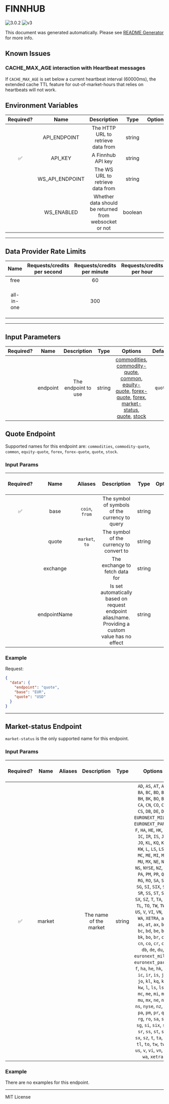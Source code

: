 # FINNHUB

![3.0.2](https://img.shields.io/github/package-json/v/smartcontractkit/external-adapters-js?filename=packages/sources/finnhub/package.json) ![v3](https://img.shields.io/badge/framework%20version-v3-blueviolet)

This document was generated automatically. Please see [README Generator](../../scripts#readme-generator) for more info.

## Known Issues

### CACHE_MAX_AGE interaction with Heartbeat messages

If `CACHE_MAX_AGE` is set below a current heartbeat interval (60000ms), the extended cache TTL feature for out-of-market-hours that relies on heartbeats will not work.

## Environment Variables

| Required? |      Name       |                      Description                      |  Type   | Options |           Default           |
| :-------: | :-------------: | :---------------------------------------------------: | :-----: | :-----: | :-------------------------: |
|           |  API_ENDPOINT   |          The HTTP URL to retrieve data from           | string  |         | `https://finnhub.io/api/v1` |
|    ✅     |     API_KEY     |                   A Finnhub API key                   | string  |         |                             |
|           | WS_API_ENDPOINT |           The WS URL to retrieve data from            | string  |         |    `wss://ws.finnhub.io`    |
|           |   WS_ENABLED    | Whether data should be returned from websocket or not | boolean |         |           `false`           |

---

## Data Provider Rate Limits

|    Name    | Requests/credits per second | Requests/credits per minute | Requests/credits per hour |                      Note                      |
| :--------: | :-------------------------: | :-------------------------: | :-----------------------: | :--------------------------------------------: |
|    free    |                             |             60              |                           |                                                |
| all-in-one |                             |             300             |                           | limit is for market data, not fundamental data |

---

## Input Parameters

| Required? |   Name   |     Description     |  Type  |                                                                                                                                        Options                                                                                                                                         | Default |
| :-------: | :------: | :-----------------: | :----: | :------------------------------------------------------------------------------------------------------------------------------------------------------------------------------------------------------------------------------------------------------------------------------------: | :-----: |
|           | endpoint | The endpoint to use | string | [commodities](#quote-endpoint), [commodity-quote](#quote-endpoint), [common](#quote-endpoint), [equity-quote](#quote-endpoint), [forex-quote](#quote-endpoint), [forex](#quote-endpoint), [market-status](#market-status-endpoint), [quote](#quote-endpoint), [stock](#quote-endpoint) | `quote` |

## Quote Endpoint

Supported names for this endpoint are: `commodities`, `commodity-quote`, `common`, `equity-quote`, `forex`, `forex-quote`, `quote`, `stock`.

### Input Params

| Required? |     Name     |    Aliases     |                                            Description                                            |  Type  | Options | Default | Depends On | Not Valid With |
| :-------: | :----------: | :------------: | :-----------------------------------------------------------------------------------------------: | :----: | :-----: | :-----: | :--------: | :------------: |
|    ✅     |     base     | `coin`, `from` |                          The symbol of symbols of the currency to query                           | string |         |         |            |                |
|           |    quote     | `market`, `to` |                             The symbol of the currency to convert to                              | string |         |         |            |                |
|           |   exchange   |                |                                  The exchange to fetch data for                                   | string |         |         |            |                |
|           | endpointName |                | Is set automatically based on request endpoint alias/name. Providing a custom value has no effect | string |         |         |            |                |

### Example

Request:

```json
{
  "data": {
    "endpoint": "quote",
    "base": "EUR",
    "quote": "USD"
  }
}
```

---

## Market-status Endpoint

`market-status` is the only supported name for this endpoint.

### Input Params

| Required? |  Name  | Aliases |      Description       |  Type  |                                                                                                                                                                                                                                                                                                                                                                                                                                                                                                                                          Options                                                                                                                                                                                                                                                                                                                                                                                                                                                                                                                                           | Default | Depends On | Not Valid With |
| :-------: | :----: | :-----: | :--------------------: | :----: | :----------------------------------------------------------------------------------------------------------------------------------------------------------------------------------------------------------------------------------------------------------------------------------------------------------------------------------------------------------------------------------------------------------------------------------------------------------------------------------------------------------------------------------------------------------------------------------------------------------------------------------------------------------------------------------------------------------------------------------------------------------------------------------------------------------------------------------------------------------------------------------------------------------------------------------------------------------------------------------------------------------------------------------------------------------------------------------------: | :-----: | :--------: | :------------: |
|    ✅     | market |         | The name of the market | string | `AD`, `AS`, `AT`, `AX`, `BA`, `BC`, `BD`, `BE`, `BH`, `BK`, `BO`, `BR`, `CA`, `CN`, `CO`, `CR`, `CS`, `DB`, `DE`, `DU`, `EURONEXT_MILAN`, `EURONEXT_PARIS`, `F`, `HA`, `HE`, `HK`, `HM`, `IC`, `IR`, `IS`, `JK`, `JO`, `KL`, `KQ`, `KS`, `KW`, `L`, `LS`, `LSE`, `MC`, `ME`, `MI`, `MT`, `MU`, `MX`, `NE`, `NL`, `NS`, `NYSE`, `NZ`, `OL`, `PA`, `PM`, `PR`, `QA`, `RG`, `RO`, `SA`, `SC`, `SG`, `SI`, `SIX`, `SN`, `SR`, `SS`, `ST`, `SW`, `SX`, `SZ`, `T`, `TA`, `TG`, `TL`, `TO`, `TW`, `TWO`, `US`, `V`, `VI`, `VN`, `VS`, `WA`, `XETRA`, `ad`, `as`, `at`, `ax`, `ba`, `bc`, `bd`, `be`, `bh`, `bk`, `bo`, `br`, `ca`, `cn`, `co`, `cr`, `cs`, `db`, `de`, `du`, `euronext_milan`, `euronext_paris`, `f`, `ha`, `he`, `hk`, `hm`, `ic`, `ir`, `is`, `jk`, `jo`, `kl`, `kq`, `ks`, `kw`, `l`, `ls`, `lse`, `mc`, `me`, `mi`, `mt`, `mu`, `mx`, `ne`, `nl`, `ns`, `nyse`, `nz`, `ol`, `pa`, `pm`, `pr`, `qa`, `rg`, `ro`, `sa`, `sc`, `sg`, `si`, `six`, `sn`, `sr`, `ss`, `st`, `sw`, `sx`, `sz`, `t`, `ta`, `tg`, `tl`, `to`, `tw`, `two`, `us`, `v`, `vi`, `vn`, `vs`, `wa`, `xetra` |         |            |                |

### Example

There are no examples for this endpoint.

---

MIT License
